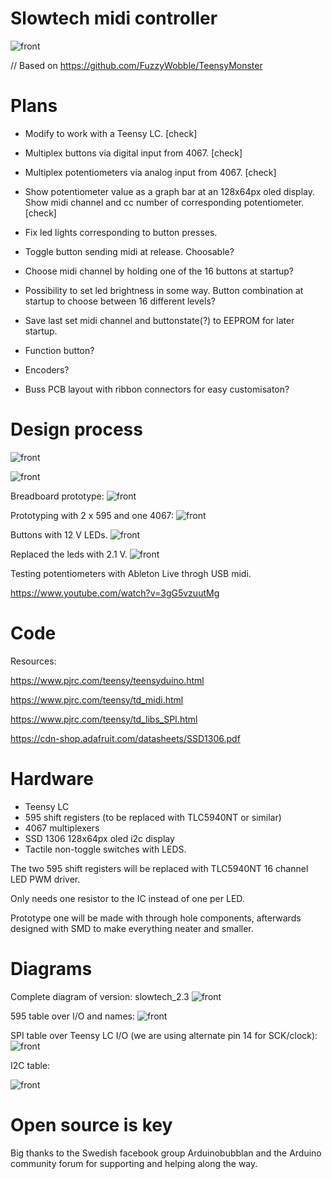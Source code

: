 # Slowtech midi controller

![front](https://github.com/Imbecillen/midi-controller-2.0/blob/master/source/Render_01.jpg)

// Based on https://github.com/FuzzyWobble/TeensyMonster


# Plans

- Modify to work with a Teensy LC. [check]

- Multiplex buttons via digital input from 4067. [check]

- Multiplex potentiometers via analog input from 4067. [check]

- Show potentiometer value as a graph bar at an 128x64px oled display. Show midi channel and cc number of corresponding potentiometer. [check]

- Fix led lights corresponding to button presses.

- Toggle button sending midi at release. Choosable? 

- Choose midi channel by holding one of the 16 buttons at startup?

- Possibility to set led brightness in some way. Button combination at startup to choose between 16 different levels?

- Save last set midi channel and buttonstate(?) to EEPROM for later startup. 

- Function button?

- Encoders?

- Buss PCB layout with ribbon connectors for easy customisaton?


# Design process

![front](https://github.com/Imbecillen/midi-controller-2.0/blob/master/source/2017-02-21%2009.27.03.jpg)

![front](https://github.com/Imbecillen/midi-controller-2.0/blob/master/source/Render.JPG)

Breadboard prototype:
![front](https://github.com/Imbecillen/slowtech_midi_controller/blob/master/hardware/Breadboard.jpg)

Prototyping with 2 x 595 and one 4067:
![front](https://github.com/Imbecillen/midi-controller-2.0/blob/master/hardware/designprocess/IMG_3610.JPG)

Buttons with 12 V LEDs.
![front](https://github.com/Imbecillen/midi-controller-2.0/blob/master/hardware/designprocess/IMG_3611.JPG)

Replaced the leds with 2.1 V.
![front](https://github.com/Imbecillen/midi-controller-2.0/blob/master/hardware/designprocess/IMG_3682.JPG)

Testing potentiometers with Ableton Live throgh USB midi.

https://www.youtube.com/watch?v=3gG5vzuutMg

# Code

Resources:

https://www.pjrc.com/teensy/teensyduino.html

https://www.pjrc.com/teensy/td_midi.html

https://www.pjrc.com/teensy/td_libs_SPI.html

https://cdn-shop.adafruit.com/datasheets/SSD1306.pdf

# Hardware

- Teensy LC
- 595 shift registers (to be replaced with TLC5940NT or similar)
- 4067 multiplexers
- SSD 1306 128x64px oled i2c display
- Tactile non-toggle switches with LEDS. 

The two 595 shift registers will be replaced with TLC5940NT 16 channel LED PWM driver. 

Only needs one resistor to the IC instead of one per LED.

Prototype one will be made with through hole components, afterwards designed with SMD to make everything neater and smaller.


# Diagrams


Complete diagram of version: slowtech_2.3
![front](https://github.com/Imbecillen/slowtech_midi_controller/blob/master/hardware/Slowtech_midi_controller_diagram_complete.jpg)


595 table over I/O and names:
![front](https://github.com/Imbecillen/slowtech_midi_controller/blob/master/hardware/595_tabel.png)


SPI table over Teensy LC I/O (we are using alternate pin 14 for SCK/clock): 
![front](https://github.com/Imbecillen/slowtech_midi_controller/blob/master/hardware/Teensy%20SPI.png)


I2C table:

![front](https://github.com/Imbecillen/slowtech_midi_controller/blob/master/hardware/Teensy%20i2c.png)


# Open source is key

Big thanks to the Swedish facebook group Arduinobubblan and the Arduino community forum for supporting and helping along the way.
